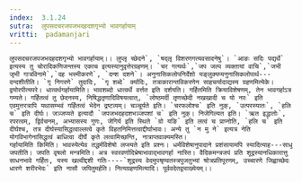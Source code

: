 ```yaml
---
index:  3.1.24
sutra:  लुपसदचरजपजभदहदशगृभ्यो भावगर्हायाम्
vritti:  padamanjari
---
```


	लुपसदचरजपजभदहदशगृभ्यो भावगर्हायाम्।। लुप्लृ च्छेदने`, `षद्लृ विशरणगत्यवसादनेषु`। `आङः सदिः पद्यर्थे` इत्यस्य तु चोरादिकणिजन्तस्य एकाच इत्यस्यानुवृत्तेरग्रहणम्। `चर गत्यर्थः`,`जप जल्प व्यक्तायां वाचि`,`जभी जृभी गात्रविनामे`,`दह भस्मीकरणे`, `दन्श दशने`। अनुनासिकलोपनिर्देशो यङ्लुक्यप्यनुनासिकलोपार्थ---दन्दशीतीति। `गृ निगरणे` तुदादिः, `गृ शब्दे` र्क्यादिः, तत्राकारान्तविकरणेन साहचर्यादाद्यस्य ग्रहणमित्येके। द्वयोरपीत्यपरे। धात्वर्थगर्हायामिति। भावशब्दो धात्वर्थे वर्त्तत इति दर्शयति। गर्हितमिति क्रियाविशेषणम्, तेन भावगर्हाऽत्र गम्यते। गर्हितत्वं तु छेदनस्य, निषिद्धतृणादिविषयत्वात्, `लोष्ठमर्दी तृणच्छेदी नखखादी च यो नरः` इति एवमुत्तरत्रापि यथासम्भवं गर्हितत्वं भेदेन द्रष्टव्यम्। चञ्चूर्यते इति। `चरफलोश्च` इति नुक्, `उत्परस्यातः`, `हलि च` इति दीर्घः। जञ्जप्यते इत्यादौ `जपजभदहदशभञ्जपशां च` इति नुक्। निजेगिल्यत इति। `ऋत इद्धातोः`, रपरत्वम्, द्विर्वचनम्, अभ्यासस्य गुणः, जेगिर्य इति स्थिते `ग्रो यङि` इति लत्वं च प्राप्नोति, `हलि च` इति दीर्घश्च, तत्र दीर्घस्यासिद्धत्वाल्लत्वे कृते विहतनिमित्तत्वाद्दीर्घाभावः। अन्ये तु `न मु ने` इत्यत्र नेति योगविभागेनासिद्धत्वं बाधित्वा दीर्घे कृते लत्वामिच्छन्ति, नात्राप्तवाक्यमस्ति।
	गर्हायामिति किमिति। भावस्येत्येव तद्धर्मविशेषो लप्स्यते इति प्रश्नः। धर्मविशेषानुपादाने प्रशंसायामपि स्यादित्याह---साधु जपतीति। जपति वृषलो मन्त्रमिति। अत्र स्वरवर्णादिभ्रेषाभावाद्भावगर्हा नास्ति। वैदिकमन्त्रजपं प्रति शूद्रस्यानधिकारात्तु साधनभावे गर्हितः, यस्य खल्वीद्दशी गतिः----`शूद्रस्य वेदमुपश्रृण्वतस्त्रपुजतुभ्यां श्रोत्रप्रतिपूरणम्, उच्चारणे जिह्वाच्छेदः धारणे शरीरभेदः` इति नासौ जपितुमर्हति। नित्यग्रहणमित्यादि। पूर्ववदेतद्व्याख्येयम्।।
